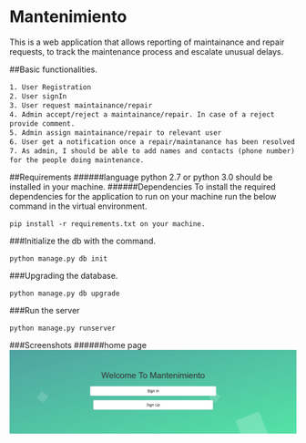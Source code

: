 # Mantenimiento
This is a web application that allows reporting of maintainance and repair requests, to track the maintenance process and escalate unusual delays.

##Basic functionalities.
```
1. User Registration
2. User signIn
3. User request maintainance/repair
4. Admin accept/reject a maintainance/repair. In case of a reject provide comment.
5. Admin assign maintainance/repair to relevant user
6. User get a notification once a repair/maintanance has been resolved
7. As admin, I should be able to add names and contacts (phone number) for the people doing maintenance.
``` 

##Requirements
######language
python 2.7 or python 3.0 should be installed in your machine.
######Dependencies
To install the required dependencies for the application to run on your machine run the below command in the virtual environment.
```
pip install -r requirements.txt on your machine.
```
###Initialize the db with the command.
```
python manage.py db init
```
###Upgrading the database.
```
python manage.py db upgrade
```
###Run the server
```
python manage.py runserver
```
###Screenshots
######home page
![alt](https://github.com/angieMutava/MainTracker/blob/master/screenshots/home.PNG "home")